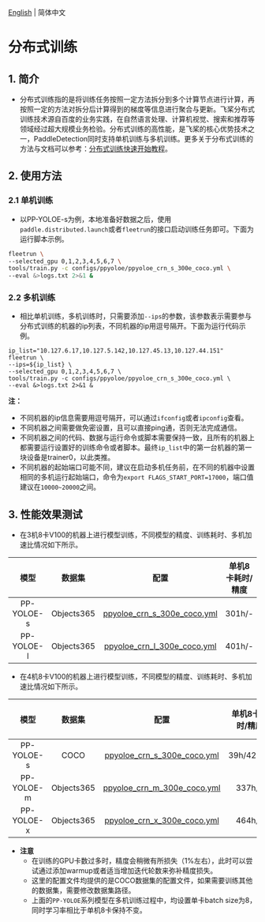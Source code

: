 [English](DistributedTraining_en.md) | 简体中文


# 分布式训练

## 1. 简介

* 分布式训练指的是将训练任务按照一定方法拆分到多个计算节点进行计算，再按照一定的方法对拆分后计算得到的梯度等信息进行聚合与更新。飞桨分布式训练技术源自百度的业务实践，在自然语言处理、计算机视觉、搜索和推荐等领域经过超大规模业务检验。分布式训练的高性能，是飞桨的核心优势技术之一，PaddleDetection同时支持单机训练与多机训练。更多关于分布式训练的方法与文档可以参考：[分布式训练快速开始教程](https://fleet-x.readthedocs.io/en/latest/paddle_fleet_rst/parameter_server/ps_quick_start.html)。

## 2. 使用方法

### 2.1 单机训练

* 以PP-YOLOE-s为例，本地准备好数据之后，使用`paddle.distributed.launch`或者`fleetrun`的接口启动训练任务即可。下面为运行脚本示例。

```bash
fleetrun \
--selected_gpu 0,1,2,3,4,5,6,7 \
tools/train.py -c configs/ppyoloe/ppyoloe_crn_s_300e_coco.yml \
--eval &>logs.txt 2>&1 &
```

### 2.2 多机训练

* 相比单机训练，多机训练时，只需要添加`--ips`的参数，该参数表示需要参与分布式训练的机器的ip列表，不同机器的ip用逗号隔开。下面为运行代码示例。

```shell
ip_list="10.127.6.17,10.127.5.142,10.127.45.13,10.127.44.151"
fleetrun \
--ips=${ip_list} \
--selected_gpu 0,1,2,3,4,5,6,7 \
tools/train.py -c configs/ppyoloe/ppyoloe_crn_s_300e_coco.yml \
--eval &>logs.txt 2>&1 &
```

**注：**
* 不同机器的ip信息需要用逗号隔开，可以通过`ifconfig`或者`ipconfig`查看。
* 不同机器之间需要做免密设置，且可以直接ping通，否则无法完成通信。
* 不同机器之间的代码、数据与运行命令或脚本需要保持一致，且所有的机器上都需要运行设置好的训练命令或者脚本。最终`ip_list`中的第一台机器的第一块设备是trainer0，以此类推。
* 不同机器的起始端口可能不同，建议在启动多机任务前，在不同的机器中设置相同的多机运行起始端口，命令为`export FLAGS_START_PORT=17000`，端口值建议在`10000~20000`之间。


## 3. 性能效果测试

* 在3机8卡V100的机器上进行模型训练，不同模型的精度、训练耗时、多机加速比情况如下所示。

| 模型    | 数据集 | 配置   | 单机8卡耗时/精度 | 3机8卡耗时/精度 | 加速比  |
|:---------:|:--------:|:--------:|:--------:|:--------:|:------:|
|  PP-YOLOE-s  | Objects365 | [ppyoloe_crn_s_300e_coco.yml](../../configs/ppyoloe/ppyoloe_crn_s_300e_coco.yml)  | 301h/- | 162h/17.7%  | **1.85** |
|  PP-YOLOE-l  | Objects365 | [ppyoloe_crn_l_300e_coco.yml](../../configs/ppyoloe/ppyoloe_crn_l_300e_coco.yml)  | 401h/- | 178h/30.3%  | **2.25** |


* 在4机8卡V100的机器上进行模型训练，不同模型的精度、训练耗时、多机加速比情况如下所示。


| 模型    | 数据集 | 配置   | 单机8卡耗时/精度 | 4机8卡耗时/精度 | 加速比  |
|:---------:|:--------:|:--------:|:--------:|:--------:|:------:|
|  PP-YOLOE-s  | COCO | [ppyoloe_crn_s_300e_coco.yml](../../configs/ppyoloe/ppyoloe_crn_s_300e_coco.yml)  | 39h/42.7% | 13h/42.1%  | **3.0** |
|  PP-YOLOE-m  | Objects365 | [ppyoloe_crn_m_300e_coco.yml](../../configs/ppyoloe/ppyoloe_crn_m_300e_coco.yml)  | 337h/- | 112h/24.6%  | **3.0** |
|  PP-YOLOE-x  | Objects365 | [ppyoloe_crn_x_300e_coco.yml](../../configs/ppyoloe/ppyoloe_crn_x_300e_coco.yml)  | 464h/- | 125h/32.1%  | **3.4** |


* **注意**
    * 在训练的GPU卡数过多时，精度会稍微有所损失（1%左右），此时可以尝试通过添加warmup或者适当增加迭代轮数来弥补精度损失。
    * 这里的配置文件均提供的是COCO数据集的配置文件，如果需要训练其他的数据集，需要修改数据集路径。
    * 上面的`PP-YOLOE`系列模型在多机训练过程中，均设置单卡batch size为8，同时学习率相比于单机8卡保持不变。
